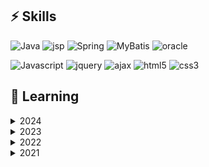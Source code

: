 ## ⚡ Skills

![Java](https://img.shields.io/badge/Java-%23ED8B00?&style=flat&logo=java&logoColor=white)
![jsp](https://img.shields.io/badge/JSP-2e2e2e?&style=flat&logo=java&logoColor=white)
![Spring](https://img.shields.io/badge/Spring%20-%236DB33F?&style=flat&logo=spring&logoColor=white)
![MyBatis](https://img.shields.io/badge/MyBatis-2e2e2e?style=flat&logo=&logoColor=white)
![oracle](https://img.shields.io/badge/Oracle-F80000?style=flat&logo=Oracle&logoColor=white)
<!-- ![apache_tomcat](https://img.shields.io/badge/Apache_Tomcat-9.0-6DB33F?style=flat&logo=&logoColor=white) -->

![Javascript](https://img.shields.io/badge/Javascript%20-%23323330.svg?&style=flat&logo=Javascript&logoColor=%23F7DF1E)
![jquery](https://img.shields.io/badge/jQuery-0769AD?style=flat&logo=jquery&logoColor=white)
![ajax](https://img.shields.io/badge/AJAX-2e2e2e?style=flat&logo=ajax&logoColor=white)
![html5](https://img.shields.io/badge/HTML5-E34F26?style=flat&logo=html5&logoColor=white)
![css3](https://img.shields.io/badge/CSS3-1572B6?style=flat&logo=css3&logoColor=white)


## 🌱 Learning

<details>
<summary>2024</summary>

- 자바기반 공공데이터 융합 개발자 양성과정 / KH정보교육원
    - Java
    - Oracle
    - HTML5/ CSS3
    - JavaScript / jQuery
    - Servlet / JSP
    - EL / JSTL, AJAX
    - MyBatis
    - React
    - Spring

- 왕초보를 위한 C언어 / KH정보교육원

- 김영한의 실전자바 / 인프런
    - Spring (입문, 기본편)
    - Java (입문, 기본, 중급 1&2편)

</details>

<details>
<summary>2023</summary>

- <a href="https://www.udemy.com/share/1013gG3@bQ_uIMYvJgwo4ceRG1kuQIafVaLO1dsx8o3NmAPG22KJiFF24Ro-lt9-4cYOwh8_1w==/" target="_blank">The Complete 2024 Web Development Bootcamp / Dr.Angela Yu / Udemy</a>
    - HTML / CSS
    - Bootstrap
    - JavaScript / jQuery
    - Node.js / Express.js / EJS
    - API
    - > 한국에서 취업하려면 어떻게 해야하나 고민 시작. ➡️ Java를 다시 배워야겠다고 판단. 전체 커리큘럼의 60%까지만 수강하고 중단.

- <a href="https://www.udemy.com/share/103IHM3@zBkxQNOAialJXzn95lZOUmCojvSXwYWdMx13gbe9Ms2MOzcRW04KYyr4R-XokeBmGQ==/" target="_blank">100 Days of Code: the Complete Python Pro Bootcamp / Dr.Angela Yu / Udemy</a>
    - > 개념을 배우면서 프로그램을 직접 만들어보는 형식. ➡️ 성취감과 뿌듯함을 느낌!
    - Python
        - BMI Calculator
        - Tip Calculator
        - Pizza Order Program
        - Treasure Island Game
        - Rock Paper Sissors Game
        - Password Generator
        - Hangman game
        - Love Calculator
        - Caesar Cipher
        - Score Grading Program
        - Secret Auction Program
        - Leap Year Checking Program
        - Blackjack Game
        - Number Guessing Program
        - Higher Lower Game
        - Coffee Machine Program

    - Desktop GUI App 
        - (Turtle, Tkinter, Files, CSV Data, Pandas, datetime...)
        - Etch-A-Sketch App
        - Snake Game
        - Pong Game
        - Turtle Crossing Game
        - U.S. States Game
        - Nato Alphabet Project
        - Miles to Kilometers Converter
        - Passsword Manager
        - Flash Card App
        - GUI Quiz App (Trivia API)

    - API
        - (smtplib, HTTP, JSON, Environment Variables...)
        - Automated Birthday Wisher Project
        - ISS Overhead Notifier Project
        - Weather SMS Alert Program
            - SMS: Twilio API
            - Weather: OpenWeatherMap API
            - Hosting: PythonAnywhere
        - Stock Trading News Alert Project
        - Habit Tracking Project (Pixel)
        - Workout Tracking Using Google Sheets
        - Flight Deal Finder

    - Web Foundation
        - (HTML, CSS)
        - Movie Ranking Website
        - Birthday Invite Website
        - Colour Vocab Website
        - Motivational Poster Website

    - Web Scraping / Web Automation
        - (Beautiful Soup, Selenium...)
        - 100 Movies that You Must Watch
        - Create a Spotify PlayList (from Billboard Hot 100)
        - Automated Amazon Price Tracker
        - (Game Playing Bot) The Cookie Clicker Prject
        - Automating Job Application on LinkedIn
        - Auto Tinder Swiping Bot
        - Internet Speed Twitter Complaint Bot
        - Instagram Follower Bot
        - Data entry Job Automation

    - Web Development
        - (Command Line, Flask, Jinja, Bootstrap, Flask-WTForms, Bootstrap-Flask, SQLAlchemy, SQLite, RESTful Routing, Werkzeug, Git, Github...)
        - Name Card Website
        - A Startup Website for TinDog
        - Coffee & Wifi Project
        - My Top 10 Movies Website
        - Blog Capstone Project
            - Send Email
            - Validation to Forms
            - Inherited Template
            - CRUD Operations
            - RESTful Routing
            - Authenticatation
            - Encryption and Hashing, Salting
            - Deployment (Heroku)
    
    - Data Science
        - Data Exploration (Pandas)
            - College Major v.s. Your Salary
                - Highest and Lowest Earning Degrees
                - Majors with the Most Potential vs Lowest Risk
                - Degrees with the Highest Potential
        - Data Visualisation (Matplotlib)
            - Programming Languages
                - Single/Multi-line Graph of number of posts by language over time
        - Data Manupulation
            - LEGO
                - Oldest and Largest LEGO Sets
                - the Number of Sets Published over Time

        
        
    - Data Analysis

    - > 처음으로 웹개발 전반을 다 배워봄. data science와 machine learning은 따라만 치는 정도.
    - > Pycharm 사용

</details>

<details>
<summary>2022</summary>

- <a href="https://www.youtube.com/watch?v=oJlCC1DutbA&list=PLW2UjW795-f6xWA2_MUhEVgPauhGl3xIp" target="_blank">자바의 정석 - 기초편 / 남궁성 강사님 / Youtube</a> + 교재
    - 자바 배경지식
    - 변수
    - 연산자
    - 조건문 / 반복문
    - 배열
    - 객체지향 프로그래밍
    - 예외처리
    - java.lang 패키지와 유용한 클래스
    - 날짜와 시간 & 형식화
    - 컬렉션 프레임웍
    - 지네릭스, 열거형, 애너테이션
    - 쓰레드
    - 람다와 스트림
    - 입출력
    - > 자바 문법위주의 과정. 전체과정을 2번 복습했으나 배열까지만 이해하고 나머진 사실 이해못함. 흥미를 잃어버림 ➡️ 지인 추천으로 Python 수강시작

- <a href="https://www.khanacademy.org/computing/ap-computer-science-principles" target="_blank">AP®︎/College Computer Science Principles / Khan Academy</a>
    - Digital information
    - The Internet
    - Programming
    - Algorithms
    - Data Analysis
    - Simulations
    - Online data security
    - Computing innovations
    - > "AP"는 "Advanced Placement"의 약자. 미국과 캐나다에서 고등학생들에게 대학 수준의 과정을 제공하는 프로그램. 학생들이 AP 시험에서 좋은 점수를 받으면 대학 학점을 인정받을 수 있음.
    - > 시험을 위해서 공부했던게 아니라, 순순히 궁금해서 가벼운 마음으로 들었던 시기.
    - > 처음으로 컴퓨터공학에 대한 공부. 그 동안 생각치 않았던 컴퓨터에 대한 전반적인 지식을 알아가는게 재미있었음.

- <a href="https://www.khanacademy.org/computing/computer-programming" target="_blank">Computer programming - JavaScript and the web / Khan Academy</a>
    - JavaScript / jQuery
        - Drawing & Animation
        - Games & Visualizations
        - Making webpages interactive
    - HTML / CSS
    - SQL
    - > 눈에 보이는 애니메이션이나 게임등을 간단하게 만들어봄. ➡️ 직접 무언가를 만들고 그 결과가 눈에 보이는게 재미있었음. 다시 흥미를 찾음.

- <a href="https://www.freecodecamp.org/learn/javascript-algorithms-and-data-structures/" target="_blank">JavaScript Algorithms and Data Structure / freeCodeCamp</a>
    - Basic JavaScript
    - ES6
    - Regular Expressions
    - Data Structures
    - Algorithm Scripting
    - Object Oriented Programming
    - Functional Programming
    - > 문법 위주의 설명 및 퀴즈형 실습. 기본적인 내용은 이해했으나, 실제 만들어본게 없어서 감이 잡히지 않았었음. 문법의 양이 많아지면서 흥미를 잃음. ➡️ 다른 웹사이트 검색하다가 "Khan Academy"를 발견.
</details>

<details>
<summary>2021</summary>

- <a href="https://www.freecodecamp.org/learn/responsive-web-design/" target="_blank">Responsive Web Design / freeCodeCamp</a>
    - HTML / CSS
    - > 처음 코딩이라 신기하기도 했지만, 그림만 그리는 느낌이라 이걸로 뭘 할 수 있을까 하는 의문이 들었음. ➡️ 다음 커리큘럼인 JavaScript 수강

</details>